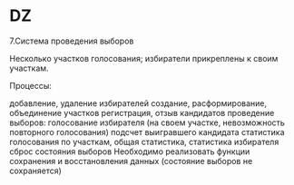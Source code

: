 # DZ
7.Система проведения выборов

Несколько участков голосования; избиратели прикреплены к своим участкам.

Процессы:

добавление, удаление избирателей
создание, расформирование, объединение участков
регистрация, отзыв кандидатов
проведение выборов:
голосование избирателя (на своем участке, невозможность повторного голосования)
подсчет выигравшего кандидата
статистика голосования по участкам, общая статистика, статистика избирателя
сброс состояния выборов
Необходимо реализовать функции сохранения и восстановления данных (состояние выборов не сохраняется)
